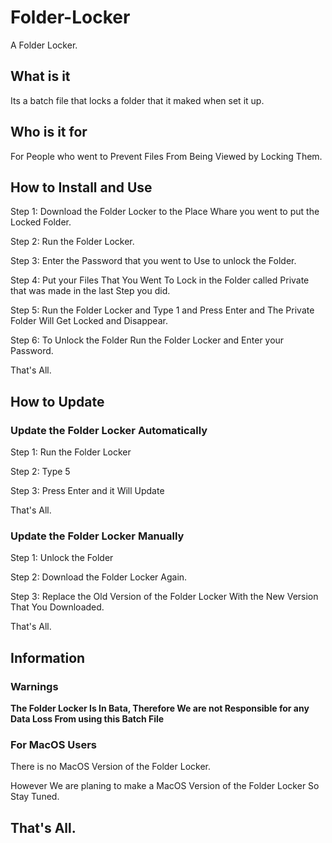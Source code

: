 # Folder-Locker
A Folder Locker.
## What is it
Its a batch file that locks a folder that it maked when set it up.
## Who is it for
For People who went to Prevent Files From Being Viewed by Locking Them.
## How to Install and Use
Step 1: Download the Folder Locker to the Place Whare you went to put the Locked Folder.

Step 2: Run the Folder Locker.

Step 3: Enter the Password that you went to Use to unlock the Folder.

Step 4: Put your Files That You Went To Lock in the Folder called Private that was made in the last Step you did.

Step 5: Run the Folder Locker and Type 1 and Press Enter and The Private Folder Will Get Locked and Disappear.

Step 6: To Unlock the Folder Run the Folder Locker and Enter your Password.

That's All.
## How to Update
### Update the Folder Locker Automatically
Step 1: Run the Folder Locker

Step 2: Type 5

Step 3: Press Enter and it Will Update

That's All.
### Update the Folder Locker Manually
Step 1: Unlock the Folder

Step 2: Download the Folder Locker Again.

Step 3: Replace the Old Version of the Folder Locker With the New Version That You Downloaded.

That's All.
## Information
### Warnings
**The Folder Locker Is In Bata, Therefore We are not Responsible for any Data Loss From using this Batch File**
### For MacOS Users
There is no MacOS Version of the Folder Locker.

However We are planing to make a MacOS Version of the Folder Locker So Stay Tuned.
## That's All.
